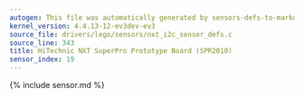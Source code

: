 ```yaml
---
autogen: This file was automatically generated by sensors-defs-to-markdown.py
kernel_version: 4.4.13-12-ev3dev-ev3
source_file: drivers/lego/sensors/nxt_i2c_sensor_defs.c
source_line: 343
title: HiTechnic NXT SuperPro Prototype Board (SPR2010)
sensor_index: 19
---
```


{% include sensor.md %}
